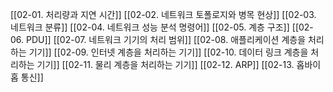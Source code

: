 [[02-01. 처리량과 지연 시간]]
[[02-02. 네트워크 토폴로지와 병목 현상]]
[[02-03. 네트워크 분류]]
[[02-04. 네트워크 성능 분석 명령어]]
[[02-05. 계층 구조]]
[[02-06. PDU]]
[[02-07. 네트워크 기기의 처리 범위]]
[[02-08. 애플리케이션 계층을 처리하는 기기]]
[[02-09. 인터넷 계층을 처리하는 기기]]
[[02-10. 데이터 링크 계층을 처리하는 기기]]
[[02-11. 물리 계층을 처리하는 기기]]
[[02-12. ARP]]
[[02-13. 홉바이홉 통신]]